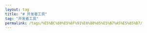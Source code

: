 ```yaml
---
layout: tag
title: "# 开发者工具"
tag: "开发者工具"
permalink: /tags/%E5%BC%80%E5%8F%91%E8%80%85%E5%B7%A5%E5%85%B7/
---
```


